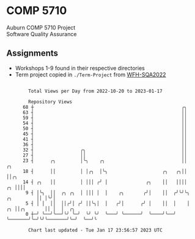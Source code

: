 # COMP 5710
Auburn COMP 5710 Project  
Software Quality Assurance

## Assignments
- Workshops 1-9 found in their respective directories
- Term project copied in `./Term-Project` from [WFH-SQA2022](https://github.com/wumphlett/WFH-SQA2022-AUBURN)

```

        Total Views per Day from 2022-10-20 to 2023-01-17

        Repository Views
      68 ┼                                                      ╭╮
      63 ┤                                                      ││
      59 ┤                                                      ││
      54 ┤                                                      ││
      50 ┤                                                      ││
      45 ┤                                                      ││
      41 ┤                                                      ││
      36 ┤                                                      ││
      32 ┤                 ╭╮                                   ││
      27 ┤                 ││                                   ││
      23 ┤      ╭╮         │╰╮    ╭╮                            ││                         ╭╮
      18 ┤      ││         │ │╭╮  │╰╮                    ╭╮   ╭╮││                         ││╭╮
      14 ┤ ╭╮   ││         │ │││ ╭╯ │              ╭╮    ││   ││││                      ╭╮ ││││
       9 ┤ │╰╮  ││  ╭╮ ╭╮  │ │││ │  │    ╭╮       ╭╯│    ││  ╭╯╰╯╰╮          ╭╮         ││ │╰╯│
       5 ┤ │ │  ││  ││╭╯│ ╭╯ ││╰╮│  │   ╭╯│      ╭╯ │    ││  │    │       ╭╮ ││╭╮       ││ │  │  ╭╮
       0 ┼─╯ ╰──╯╰──╯╰╯ ╰─╯  ╰╯ ╰╯  ╰───╯ ╰──────╯  ╰────╯╰──╯    ╰───────╯╰─╯╰╯╰───────╯╰─╯  ╰──╯╰

        Chart last updated - Tue Jan 17 23:56:57 2023 UTC
        
```
